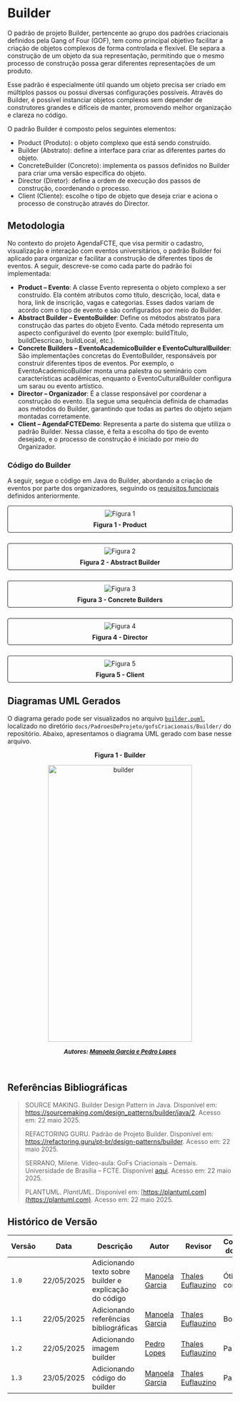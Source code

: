 ﻿# Builder
O padrão de projeto Builder, pertencente ao grupo dos padrões criacionais definidos pela Gang of Four (GOF), tem como principal objetivo facilitar a criação de objetos complexos de forma controlada e flexível. Ele separa a construção de um objeto da sua representação, permitindo que o mesmo processo de construção possa gerar diferentes representações de um produto.

Esse padrão é especialmente útil quando um objeto precisa ser criado em múltiplos passos ou possui diversas configurações possíveis. Através do Builder, é possível instanciar objetos complexos sem depender de construtores grandes e difíceis de manter, promovendo melhor organização e clareza no código.

O padrão Builder é composto pelos seguintes elementos:

- Product (Produto): o objeto complexo que está sendo construído.
- Builder (Abstrato): define a interface para criar as diferentes partes do objeto.
- ConcreteBuilder (Concreto): implementa os passos definidos no Builder para criar uma versão específica do objeto.
- Director (Diretor): define a ordem de execução dos passos de construção, coordenando o processo.
- Client (Cliente): escolhe o tipo de objeto que deseja criar e aciona o processo de construção através do Director.

## Metodologia
No contexto do projeto AgendaFCTE, que visa permitir o cadastro, visualização e interação com eventos universitários, o padrão Builder foi aplicado para organizar e facilitar a construção de diferentes tipos de eventos. A seguir, descreve-se como cada parte do padrão foi implementada:

- **Product – Evento**: A classe Evento representa o objeto complexo a ser construído. Ela contém atributos como título, descrição, local, data e hora, link de inscrição, vagas e categorias. Esses dados variam de acordo com o tipo de evento e são configurados por meio do Builder.
- **Abstract Builder – EventoBuilder**: Define os métodos abstratos para construção das partes do objeto Evento. Cada método representa um aspecto configurável do evento (por exemplo: buildTitulo, buildDescricao, buildLocal, etc.).
- **Concrete Builders – EventoAcademicoBuilder e EventoCulturalBuilder**: São implementações concretas do EventoBuilder, responsáveis por construir diferentes tipos de eventos. Por exemplo, o EventoAcademicoBuilder monta uma palestra ou seminário com características acadêmicas, enquanto o EventoCulturalBuilder configura um sarau ou evento artístico.
- **Director – Organizador**: É a classe responsável por coordenar a construção do evento. Ela segue uma sequência definida de chamadas aos métodos do Builder, garantindo que todas as partes do objeto sejam montadas corretamente.
- **Client – AgendaFCTEDemo**: Representa a parte do sistema que utiliza o padrão Builder. Nessa classe, é feita a escolha do tipo de evento desejado, e o processo de construção é iniciado por meio do Organizador.

### Código do Builder
A seguir, segue o código em Java do Builder, abordando a criação de eventos por parte dos organizadores, seguindo os [requisitos funcionais](https://unbarqdsw2025-1-turma02.github.io/2025.1-T02-G4_AgendaFCTE_Entrega_02/#/./Modelagem/requisitos) definidos anteriormente.

<center>

<style>
  .grid {
    display: grid;
    grid-template-columns: repeat(auto-fit, minmax(300px, 1fr));
    gap: 1.5rem;
    text-align: center;
  }
  .grid figure {
    margin: 0;
    padding: 0.5rem;
    border: 1px solid;     /* cor definida abaixo */
    border-radius: 4px;
  }
  .grid figcaption {
    margin-top: 0.5rem;
    font-weight: bold;
  }

  /* Light theme (docsify injeta body.theme-light) */
  body.theme-light .grid figure {
    border-color: rgba(0, 0, 0, 0.1);
  }

  /* Dark theme (docsify injeta body.theme-dark) */
  body.theme-dark .grid figure {
    border-color: rgba(255, 255, 255, 0.2);
  }
</style>

<div class="grid">
  <figure id="fig1">
    <img src="assets/Builder/1product.png" alt="Figura 1">
    <figcaption>Figura 1 - Product</figcaption>
  </figure>
  <figure id="fig2">
    <img src="assets/Builder/2abstract.png" alt="Figura 2">
    <figcaption>Figura 2 - Abstract Builder</figcaption>
  </figure>
  <figure id="fig3">
    <img src="assets/Builder/3concrete.png" alt="Figura 3">
    <figcaption>Figura 3 - Concrete Builders</figcaption>
  </figure>
  <figure id="fig4">  
    <img src="assets/Builder/4director.png" alt="Figura 4">
    <figcaption>Figura 4 - Director</figcaption>
  </figure>
  <figure id="fig5">
    <img src="assets/Builder/5client.png" alt="Figura 5">
    <figcaption>Figura 5 - Client</figcaption>
  </figure>
</div>

</center>

## Diagramas UML Gerados

O diagrama gerado pode ser visualizados no arquivo [`builder.puml`](./PadroesDeProjeto/gofsCriacionais/Builder/builder-puml.md), localizado no diretório `docs/PadroesDeProjeto/gofsCriacionais/Builder/` do repositório. Abaixo, apresentamos o diagrama UML gerado com base nesse arquivo.

<center>
<p><b>Figura 1 - Builder</b></p>

<img src="./assets/Builder/imgBuilder.jpg" alt="builder" height="620" width="80%">

<font size="2"><p style="text-align: center"><b>*Autores: <a href="https://github.com/manu-sgc">Manoela Garcia e </a><a href="https://github.com/pLopess">Pedro Lopes</a>*</b></p></font>
</center>

<br>

## Referências Bibliográficas
> <a id='ref1' style="text-decoration: none; color: inherit;">SOURCE MAKING. Builder Design Pattern in Java. Disponível em: https://sourcemaking.com/design_patterns/builder/java/2. Acesso em: 22 maio 2025.</a>
>
> <a id='ref2' style="text-decoration: none; color: inherit;">REFACTORING GURU. Padrão de Projeto Builder. Disponível em: https://refactoring.guru/pt-br/design-patterns/builder. Acesso em: 22 maio 2025.</a>
>
> <a id='ref3' style="text-decoration: none; color: inherit;">SERRANO, Milene. Vídeo-aula: GoFs Criacionais – Demais. Universidade de Brasília – FCTE. Disponível [aqui](https://unbbr-my.sharepoint.com/personal/mileneserrano_unb_br/_layouts/15/stream.aspx?id=%2Fpersonal%2Fmileneserrano%5Funb%5Fbr%2FDocuments%2FArqDSW%20%2D%20V%C3%ADdeosOriginais%2F08d%20%2D%20Video%2DAula%20%2D%20DSW%20%2D%20GoFs%20%2D%20Criacionais%20%2D%20Demais%2Emp4&ga=1&referrer=StreamWebApp%2EWeb&referrerScenario=AddressBarCopied%2Eview%2E5a94d107%2Df65c%2D4969%2D9b0b%2D3118d9a76868). Acesso em: 22 maio 2025.</a>
>
> <a id='ref4' style="text-decoration: none; color: inherit;"> PLANTUML. *PlantUML*. Disponível em: [https://plantuml.com](https://plantuml.com). Acesso em: 22 maio 2025.</a>

## Histórico de Versão

| Versão | Data | Descrição | Autor | Revisor | Comentário do Revisor |
| -- | -- | -- | -- | -- | -- |
| `1.0`  | 22/05/2025 | Adicionando texto sobre builder e explicação do código | [Manoela Garcia](https://github.com/manu-sgc) |[Thales Euflauzino](https://github.com/thaleseuflauzino) | Ótimo conteúdo. |
| `1.1`  | 22/05/2025 | Adicionando referências bibliográficas | [Manoela Garcia](https://github.com/manu-sgc) | [Thales Euflauzino](https://github.com/thaleseuflauzino) | Boa!|
| `1.2`  | 22/05/2025 | Adicionando imagem builder | [Pedro Lopes](https://github.com/pLopess) | [Thales Euflauzino](https://github.com/thaleseuflauzino)| Parabéns |
| `1.3`  | 23/05/2025 | Adicionando código do builder | [Manoela Garcia](https://github.com/manu-sgc) |[Thales Euflauzino](https://github.com/thaleseuflauzino) | Parabéns |
